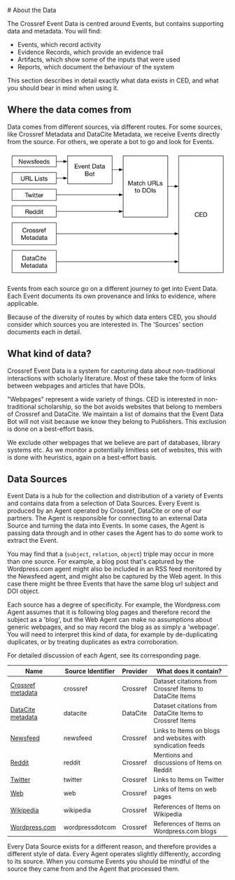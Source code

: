 # About the Data

The Crossref Event Data is centred around Events, but contains supporting data and metadata. You will find:

 - Events, which record activity
 - Evidence Records, which provide an evidence trail
 - Artifacts, which show some of the inputs that were used
 - Reports, which document the behaviour of the system

This section describes in detail exactly what data exists in CED, and what you should bear in mind when using it.

## Where the data comes from

Data comes from different sources, via different routes. For some sources, like Crossref Metadata and DataCite Metadata, we receive Events directly from the source. For others, we operate a bot to go and look for Events.

![Event journeys](../images/journeys.png)

Events from each source go on a different journey to get into Event Data. Each Event documents its own provenance and links to evidence, where applicable. 

Because of the diversity of routes by which data enters CED, you should consider which sources you are interested in. The 'Sources' section documents each in detail.

## What kind of data?

Crossref Event Data is a system for capturing data about non-traditional interactions with scholarly literature. Most of these take the form of links between webpages and articles that have DOIs. 

"Webpages" represent a wide variety of things. CED is interested in non-traditional scholarship, so the bot avoids websites that belong to members of Crossref and DataCite. We maintain a list of domains that the Event Data Bot will not visit because we know they belong to Publishers. This exclusion is done on a best-effort basis.

We exclude other webpages that we believe are part of databases, library systems etc. As we monitor a potentially limitless set of websites, this with is done with heuristics, again on a best-effort basis.

<a name="data-sources"></a>
## Data Sources

Event Data is a hub for the collection and distribution of a variety of Events and contains data from a selection of Data Sources. Every Event is produced by an Agent operated by Crossref, DataCite or one of our partners. The Agent is responsible for connecting to an external Data Source and turning the data into Events. In some cases, the Agent is passing data through and in other cases the Agent has to do some work to extract the Event.

You may find that a (`subject`, `relation`, `object`) triple may occur in more than one source. For example, a blog post that's captured by the Wordpress.com agent might also be included in an RSS feed monitored by the Newsfeed agent, and might also be captured by the Web agent. In this case there might be three Events that have the same blog url subject and DOI object.

Each source has a degree of specificity. For example, the Wordpress.com Agent assumes that it is following blog pages and therefore record the subject as a 'blog', but the Web Agent can make no assumptions about generic webpages, and so may record the blog as as simply a 'webpage'. You will need to interpret this kind of data, for example by de-duplicating duplicates, or by treating duplicates as extra corroboration.

For detailed discussion of each Agent, see its corresponding page.


| Name                   | Source Identifier   | Provider    | What does it contain? |
|------------------------|---------------------|-------------|------------------|
| [Crossref metadata](sources/crossref)   | crossref   | Crossref    | Dataset citations from Crossref Items to DataCite Items |
| [DataCite metadata](sources/datacite)   | datacite   | DataCite    | Dataset citations from DataCite Items to Crossref Items |
| [Newsfeed](sources/newsfeed)               | newsfeed            | Crossref    | Links to Items on blogs and websites with syndication feeds |
| [Reddit](sources/reddit)                 | reddit              | Crossref    | Mentions and discussions of Items on Reddit |
| [Twitter](sources/twitter)                | twitter             | Crossref    | Links to Items on Twitter |
| [Web](sources/web)                    | web                 | Crossref    | Links of Items on web pages |
| [Wikipedia](sources/wikipedia)              | wikipedia           | Crossref    | References of Items on Wikipedia |
| [Wordpress.com](sources/wordpress-dot-com)          | wordpressdotcom     | Crossref    | References of Items on Wordpress.com blogs |

Every Data Source exists for a different reason, and therefore provides a different style of data. Every Agent operates slightly differently, according to its source. When you consume Events you should be mindful of the source they came from and the Agent that processed them.